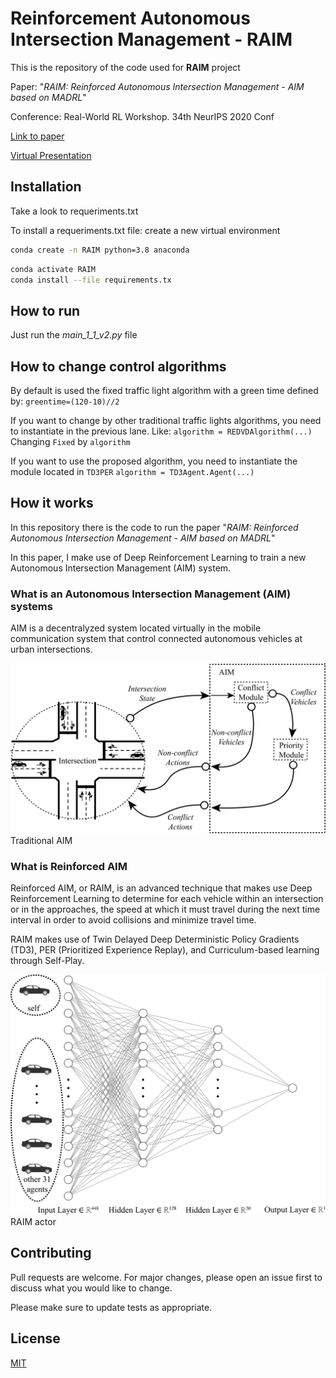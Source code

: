 # Reinforcement Autonomous Intersection Management - RAIM
This is the repository of the code used for **RAIM** project

Paper: "_RAIM: Reinforced Autonomous Intersection Management - AIM based on MADRL_"

Conference: Real-World RL Workshop. 34th NeurIPS 2020 Conf

[Link to paper](https://www.researchgate.net/publication/357957238_RAIM_Reinforced_Autonomous_Intersection_Management_-_AIM_based_on_MADRL)

[Virtual Presentation](https://www.youtube.com/watch?v=hvf3lwQG8lI)

## Installation
Take a look to requeriments.txt

To install a requeriments.txt file:
create a new virtual environment

```bash
conda create -n RAIM python=3.8 anaconda
```

```bash
conda activate RAIM
conda install --file requirements.tx
```

## How to run
Just run the _main_1_1_v2.py_ file

## How to change control algorithms
By default is used the fixed traffic light algorithm with a green time defined by: `greentime=(120-10)//2`

If you want to change by other traditional traffic lights algorithms, you need to instantiate in the previous lane.
Like: `algorithm = REDVDAlgorithm(...)`
Changing `Fixed` by `algorithm`

If you want to use the proposed algorithm, you need to instantiate the module located in `TD3PER`
`algorithm = TD3Agent.Agent(...)`

## How it works
In this repository there is the code to run the paper "_RAIM: Reinforced Autonomous Intersection Management - AIM based on MADRL_"

In this paper, I make use of Deep Reinforcement Learning to train a new Autonomous Intersection Management (AIM) system.

### What is an Autonomous Intersection Management (AIM) systems
AIM is a decentralyzed system located virtually in the mobile communication system that control connected autonomous vehicles at urban intersections.

![Traditional AIM](https://github.com/AntonioAlgaida/Reinforcement-Autonomous-Intersection-Management--RAIM/blob/main/figures/traditional%20AIM.svg "Traditional AIM")
Traditional AIM

### What is Reinforced AIM
Reinforced AIM, or RAIM, is an advanced technique that makes use Deep Reinforcement Learning to determine for each vehicle within an intersection or in the approaches, the speed at which it must travel during the next time interval in order to avoid collisions and minimize travel time. 

RAIM makes use of Twin Delayed Deep Deterministic Policy Gradients (TD3), PER (Prioritized Experience Replay), and Curriculum-based learning through Self-Play.

![RAIM](https://github.com/AntonioAlgaida/Reinforcement-Autonomous-Intersection-Management--RAIM/blob/main/figures/NeuralNetwork_and_agents.svg "RAIM")
RAIM actor


## Contributing
Pull requests are welcome. For major changes, please open an issue first to discuss what you would like to change.

Please make sure to update tests as appropriate.

## License
[MIT](https://choosealicense.com/licenses/mit/)
